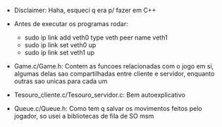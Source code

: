 - Disclaimer: Haha, esqueci q era p/ fazer em C++

- Antes de executar os programas rodar:
  - sudo ip link add veth0 type veth peer name veth1
  - sudo ip link set veth0 up
  - sudo ip link set veth1 up

- Game.c/Game.h: Contem as funcoes relacionadas com o jogo em si, algumas delas sao compartilhadas entre cliente e servidor, enquanto outras sao unicas para cada um

- Tesouro_cliente.c/Tesouro_servidor.c: Bem autoexplicativo

- Queue.c/Queue.h: Como tem q salvar os movimentos feitos pelo jogador, so usei a bibliotecas de fila de SO msm
